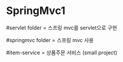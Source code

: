 # SpringMvc1

#servlet folder =  스프링 mvc를 servlet으로 구현

#springmvc folder = 스프링 mvc 사용

#item-service =  상품주문 서비스 (small project)
